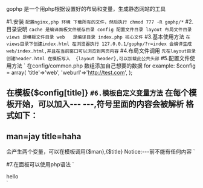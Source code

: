 gophp 是一个用php根据设置好的布局和变量，生成静态网站的工具

#1.安装
`
配置nginx,php 环境
下载所有的文件，然后执行
chmod 777 -R gophp/*
`
#2.目录说明
`
cache 是编译面板文件缓存目录
config 配置文件目录
layout 布局文件目录  
views 是模板文件目录
web   是编译目录
index.php 核心文件
`
#3.基本使用方法
`
在views目录下创建index.html
在浏览器执行 127.0.0.1/gophp/?r=index
会编译生成web/index.html,并且在当前窗口可以浏览到网页内容
`
#4.布局文件调用
`
先在layout目录创建header.html
在模板写入  {layout header},可以加载此公共头部
`
#5.配置文件使用方法
`
在config/common.php 数组添加自己想要的数据
for example:
    $config = array(
        'title'=>'web',
        'weburl'=>'http://test.com',
    );

在模板{$config[title]}
`
#6.模板自定义变量方法
`
在每个模板开始，可以加入---  ---,符号里面的内容会被解析
格式如下：
---
man=jay
title=haha
---
会产生两个变量，可以在模板调用{$man},{$title}
Notice:---前不能有任何内容
`

#7.在面板可以使用php语法
`
<?php if($i==0){?>
<div>hello</div>
<?php }?>
`
